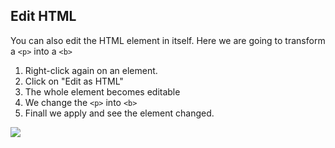 ## Edit HTML

You can also edit the HTML element in itself. Here we are going to transform a `<p>` into a `<b>`

1. Right-click again on an element.
1. Click on "Edit as HTML"
1. The whole element becomes editable
1. We change the `<p>` into `<b>` 
1. Finall we apply and see the element changed.

![][2]

[2]: .guides/img/editing-content/edit-html.png